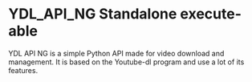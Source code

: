 # YDL_API_NG Standalone execute-able

YDL API NG is a simple Python API made for video download and management.
It is based on the Youtube-dl program and use a lot of its features.
